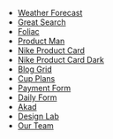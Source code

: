 <ul>
<li><a href="https://nord18.github.io/smashinghtml5/4/">Weather Forecast</a></li>
<li><a href="https://nord18.github.io/smashinghtml5/6/">Great Search</a></li>
<li><a href="https://nord18.github.io/smashinghtml5/9/1/">Foliac</a></li>
<li><a href="https://nord18.github.io/smashinghtml5/9/2/">Product Man</a></li>
<li><a href="https://nord18.github.io/smashinghtml5/12/1/">Nike Product Card</a></li>
<li><a href="https://nord18.github.io/smashinghtml5/12/2/">Nike Product Card Dark</a></li>
<li><a href="https://nord18.github.io/smashinghtml5/13/1/">Blog Grid</a></li>
<li><a href="https://nord18.github.io/smashinghtml5/13/2/">Cup Plans</a></li>
<li><a href="https://nord18.github.io/smashinghtml5/14/1/">Payment Form</a></li>
<li><a href="https://nord18.github.io/smashinghtml5/14/2/">Daily Form</a></li>
<li><a href="https://nord18.github.io/smashinghtml5/15/2/">Akad</a></li>
<li><a href="https://nord18.github.io/smashinghtml5/18/">Design Lab</a></li>
<li><a href="https://nord18.github.io/smashinghtml5/20/">Our Team</a></li>
</ul>